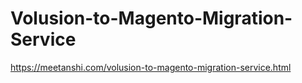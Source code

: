 # Volusion-to-Magento-Migration-Service
https://meetanshi.com/volusion-to-magento-migration-service.html
